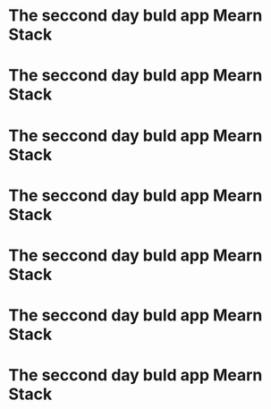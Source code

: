 # The seccond day buld app Mearn Stack 
# The seccond day buld app Mearn Stack 
# The seccond day buld app Mearn Stack 
# The seccond day buld app Mearn Stack 
# The seccond day buld app Mearn Stack 
# The seccond day buld app Mearn Stack 
# The seccond day buld app Mearn Stack 



